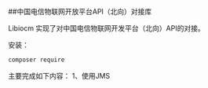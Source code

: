 ##中国电信物联网开放平台API（北向）对接库

Libiocm 实现了对中国电信物联网开发平台（北向）API的对接。

安装：
```bash
composer require 
```
主要完成如下内容：
1、使用JMS